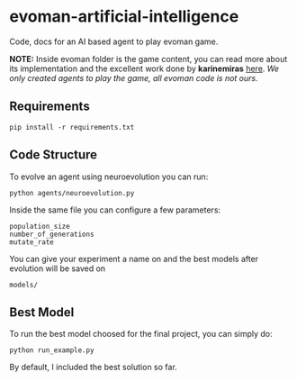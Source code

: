 # evoman-artificial-intelligence

Code, docs for an AI based agent to play evoman game.

**NOTE:**  Inside evoman folder is the game content, you can read more about its implementation and the excellent work done by **karinemiras** [here](https://github.com/karinemiras/evoman_framework).  *We only created agents to play the game, all evoman code is not ours.*

## Requirements

    pip install -r requirements.txt
    


## Code Structure

To evolve an agent using neuroevolution you can run:

    python agents/neuroevolution.py

Inside the same file you can configure a few parameters:

    population_size
    number_of_generations
    mutate_rate

You can give your experiment a name on and the best models after evolution will be saved on

    models/

## Best Model
To run the best model choosed for the final project, you can simply do:

    python run_example.py

By default, I included the best solution so far.







